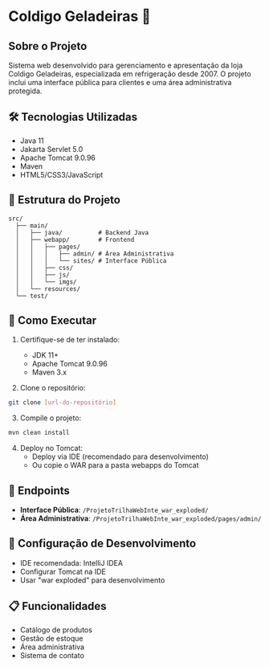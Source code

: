 # Coldigo Geladeiras 🧊

## Sobre o Projeto
Sistema web desenvolvido para gerenciamento e apresentação da loja Coldigo Geladeiras, especializada em refrigeração desde 2007. O projeto inclui uma interface pública para clientes e uma área administrativa protegida.

## 🛠️ Tecnologias Utilizadas
* Java 11
* Jakarta Servlet 5.0
* Apache Tomcat 9.0.96
* Maven
* HTML5/CSS3/JavaScript

## 📁 Estrutura do Projeto
~~~
src/
  ├── main/
  │   ├── java/          # Backend Java
  │   ├── webapp/        # Frontend
  │   │   ├── pages/     
  │   │   │   ├── admin/ # Área Administrativa
  │   │   │   └── sites/ # Interface Pública
  │   │   ├── css/      
  │   │   ├── js/       
  │   │   └── imgs/     
  │   └── resources/    
  └── test/             
~~~

## 🚀 Como Executar
1. Certifique-se de ter instalado:
   * JDK 11+
   * Apache Tomcat 9.0.96
   * Maven 3.x

2. Clone o repositório:
~~~bash
git clone [url-do-repositório]
~~~

3. Compile o projeto:
~~~bash
mvn clean install
~~~

4. Deploy no Tomcat:
   * Deploy via IDE (recomendado para desenvolvimento)
   * Ou copie o WAR para a pasta webapps do Tomcat

## 📌 Endpoints
* **Interface Pública**: `/ProjetoTrilhaWebInte_war_exploded/`
* **Área Administrativa**: `/ProjetoTrilhaWebInte_war_exploded/pages/admin/`

## 🔧 Configuração de Desenvolvimento
* IDE recomendada: IntelliJ IDEA
* Configurar Tomcat na IDE
* Usar "war exploded" para desenvolvimento

## 📋 Funcionalidades
* Catálogo de produtos
* Gestão de estoque
* Área administrativa
* Sistema de contato

